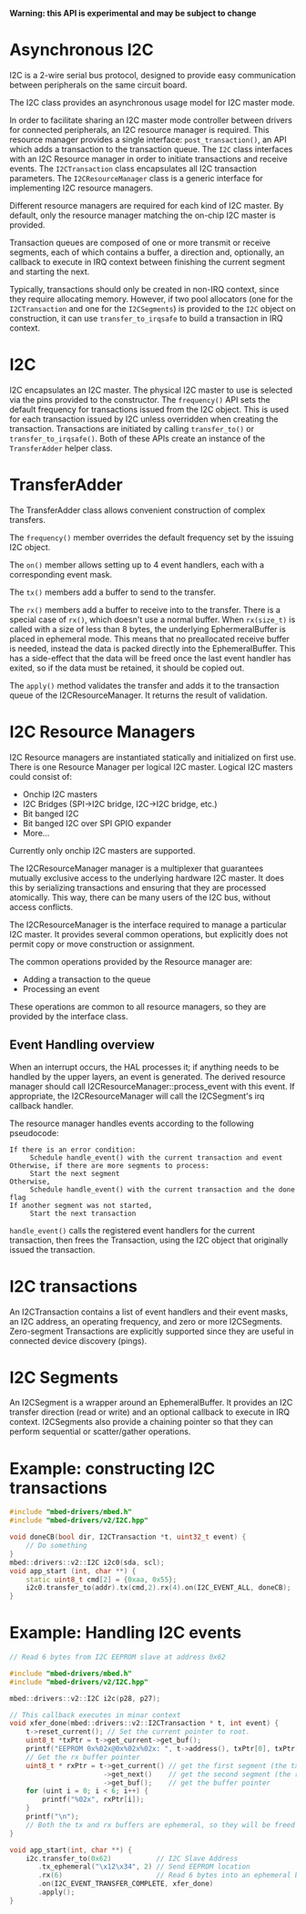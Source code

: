 **Warning: this API is experimental and may be subject to change**

# Asynchronous I2C
I2C is a 2-wire serial bus protocol, designed to provide easy communication between peripherals on the same circuit board.

The I2C class provides an asynchronous usage model for I2C master mode.

In order to facilitate sharing an I2C master mode controller between drivers for connected peripherals, an I2C resource manager is required. This resource manager provides a single interface: `post_transaction()`, an API which adds a transaction to the transaction queue. The `I2C` class interfaces with an I2C Resource manager in order to initiate transactions and receive events. The `I2CTransaction` class encapsulates all I2C transaction parameters. The `I2CResourceManager` class is a generic interface for implementing I2C resource managers.

Different resource managers are required for each kind of I2C master. By default, only the resource manager matching the on-chip I2C master is provided.

Transaction queues are composed of one or more transmit or receive segments, each of which contains a buffer, a direction and, optionally, an callback to execute in IRQ context between finishing the current segment and starting the next.

Typically, transactions should only be created in non-IRQ context, since they require allocating memory. However, if two pool allocators (one for the `I2CTransaction` and one for the `I2CSegments`) is provided to the `I2C` object on construction, it can use `transfer_to_irqsafe` to build a transaction in IRQ context.

# I2C
I2C encapsulates an I2C master. The physical I2C master to use is selected via the pins provided to the constructor. The `frequency()` API sets the default frequency for transactions issued from the I2C object. This is used for each transaction issued by I2C unless overridden when creating the transaction. Transactions are initiated by calling `transfer_to()` or ```transfer_to_irqsafe()```. Both of these APIs create an instance of the `TransferAdder` helper class.

# TransferAdder
The TransferAdder class allows convenient construction of complex transfers.

The `frequency()` member overrides the default frequency set by the issuing I2C object.

The `on()` member allows setting up to 4 event handlers, each with a corresponding event mask.

The `tx()` members add a buffer to send to the transfer.

The `rx()` members add a buffer to receive into to the transfer. There is a special case of `rx()`, which doesn't use a normal buffer. When `rx(size_t)` is called with a size of less than 8 bytes, the underlying EphermeralBuffer is placed in ephemeral mode. This means that no preallocated receive buffer is needed, instead the data is packed directly into the EphemeralBuffer. This has a side-effect that the data will be freed once the last event handler has exited, so if the data must be retained, it should be copied out.

The `apply()` method validates the transfer and adds it to the transaction queue of the I2CResourceManager. It returns the result of validation.

# I2C Resource Managers
I2C Resource managers are instantiated statically and initialized on first use. There is one Resource Manager per logical I2C master. Logical I2C masters could consist of:

* Onchip I2C masters
* I2C Bridges (SPI->I2C bridge, I2C->I2C bridge, etc.)
* Bit banged I2C
* Bit banged I2C over SPI GPIO expander
* More...

Currently only onchip I2C masters are supported.

The I2CResourceManager manager is a multiplexer that guarantees mutually exclusive access to the underlying hardware I2C master. It does this by serializing transactions and ensuring that they are processed atomically. This way, there can be many users of the I2C bus, without access conflicts.

The I2CResourceManager is the interface required to manage a particular I2C master. It provides several common operations, but explicitly does not permit copy or move construction or assignment.

The common operations provided by the Resource manager are:

* Adding a transaction to the queue
* Processing an event

These operations are common to all resource managers, so they are provided by the interface class.

## Event Handling overview

When an interrupt occurs, the HAL processes it; if anything needs to be handled by the upper layers, an event is generated. The derived resource manager should call I2CResourceManager::process_event with this event. If appropriate, the I2CResourceManager will call the I2CSegment's irq callback handler.

The resource manager handles events according to the following pseudocode:

```
If there is an error condition:
     Schedule handle_event() with the current transaction and event
Otherwise, if there are more segments to process:
     Start the next segment
Otherwise,
     Schedule handle_event() with the current transaction and the done flag
If another segment was not started,
     Start the next transaction
```

`handle_event()` calls the registered event handlers for the current transaction, then frees the Transaction, using the I2C object that originally issued the transaction.

# I2C transactions
An I2CTransaction contains a list of event handlers and their event masks, an I2C address, an operating frequency, and zero or more I2CSegments. Zero-segment Transactions are explicitly supported since they are useful in connected device discovery (pings).

# I2C Segments
An I2CSegment is a wrapper around an EphemeralBuffer. It provides an I2C transfer direction (read or write) and an optional callback to execute in IRQ context. I2CSegments also provide a chaining pointer so that they can perform sequential or scatter/gather operations.

# Example: constructing I2C transactions

```C++
#include "mbed-drivers/mbed.h"
#include "mbed-drivers/v2/I2C.hpp"

void doneCB(bool dir, I2CTransaction *t, uint32_t event) {
    // Do something
}
mbed::drivers::v2::I2C i2c0(sda, scl);
void app_start (int, char **) {
    static uint8_t cmd[2] = {0xaa, 0x55};
    i2c0.transfer_to(addr).tx(cmd,2).rx(4).on(I2C_EVENT_ALL, doneCB);
}
```

# Example: Handling I2C events

```C++
// Read 6 bytes from I2C EEPROM slave at address 0x62

#include "mbed-drivers/mbed.h"
#include "mbed-drivers/v2/I2C.hpp"

mbed::drivers::v2::I2C i2c(p28, p27);

// This callback executes in minar context
void xfer_done(mbed::drivers::v2::I2CTransaction * t, int event) {
    t->reset_current(); // Set the current pointer to root.
    uint8_t *txPtr = t->get_current->get_buf();
    printf("EEPROM 0x%02x@0x%02x%02x: ", t->address(), txPtr[0], txPtr[1]);
    // Get the rx buffer pointer
    uint8_t * rxPtr = t->get_current() // get the first segment (the tx segment)
                       ->get_next()    // get the second segment (the rx segment)
                       ->get_buf();    // get the buffer pointer
    for (uint i = 0; i < 6; i++) {
        printf("%02x", rxPtr[i]);
    }
    printf("\n");
    // Both the tx and rx buffers are ephemeral, so they will be freed automatically when this function exits
}

void app_start(int, char **) {
    i2c.transfer_to(0x62)           // I2C Slave Address
       .tx_ephemeral("\x12\x34", 2) // Send EEPROM location
       .rx(6)                       // Read 6 bytes into an ephemeral buffer
       .on(I2C_EVENT_TRANSFER_COMPLETE, xfer_done)
       .apply();
}
```
